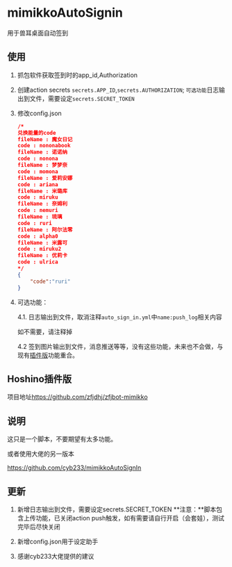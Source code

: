# mimikkoAutoSignin

用于兽耳桌面自动签到

## 使用

1. 抓包软件获取签到时的app_id,Authorization

2. 创建action secrets
`secrets.APP_ID`,`secrets.AUTHORIZATION`;
`可选功能`日志输出到文件，需要设定`secrets.SECRET_TOKEN`

3. 修改config.json

    ``` json
    /*
    兑换能量的code
    fileName : 魔女日记
    code : nononabook
    fileName : 诺诺纳
    code : nonona
    fileName : 梦梦奈
    code : momona
    fileName : 爱莉安娜
    code : ariana
    fileName : 米璐库
    code : miruku
    fileName : 奈姆利
    code : nemuri
    fileName : 琉璃
    code : ruri
    fileName : 阿尔法零
    code : alpha0
    fileName : 米露可
    code : miruku2
    fileName : 优莉卡
    code : ulrica
    */
    {
        "code":"ruri"
    }
    ```

4. 可选功能：

    4.1. 日志输出到文件，取消注释`auto_sign_in.yml`中`name:push_log`相关内容

    如不需要，请注释掉

    4.2 签到图片输出到文件，消息推送等等，没有这些功能，未来也不会做，与现有[插件版](https://github.com/zfjdhj/zfjbot-mimikko)功能重合。

## Hoshino插件版

项目地址<https://github.com/zfjdhj/zfjbot-mimikko>

## 说明

这只是一个脚本，不要期望有太多功能。

或者使用大佬的另一版本

<https://github.com/cyb233/mimikkoAutoSignIn>

## 更新

1. 新增日志输出到文件，需要设定secrets.SECRET_TOKEN
**注意：**脚本包含上传功能，已关闭action push触发，如有需要请自行开启（会套娃），测试完毕后尽快关闭

2. 新增config.json用于设定助手

3. 感谢cyb233大佬提供的建议
